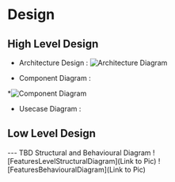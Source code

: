 
# Design

## High Level Design 

* Architecture Design :
![Architecture Diagram](https://user-images.githubusercontent.com/67497698/114386243-96b52200-9bae-11eb-96a1-b705d9bfa46d.png)


* Component Diagram :

*![Component Diagram](https://user-images.githubusercontent.com/67497698/114390667-2d381200-9bb4-11eb-9703-df97edc782c7.png)



* Usecase Diagram :


## Low Level Design 

--- TBD Structural and Behavioural Diagram
![FeaturesLevelStructuralDiagram](Link to Pic)
![FeaturesBehaviouralDiagram](Link to Pic)
